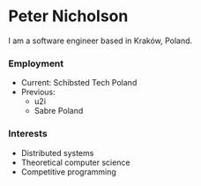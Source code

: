 # Peter Nicholson
I am a software engineer based in Kraków, Poland.

### Employment
- Current: Schibsted Tech Poland
- Previous:
    - u2i
    - Sabre Poland

### Interests
- Distributed systems
- Theoretical computer science
- Competitive programming